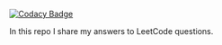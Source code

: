 [![Codacy Badge](https://app.codacy.com/project/badge/Grade/aaa8d71c0a3547eb99384108c990a899)](https://www.codacy.com/gh/ersindevrim/LeetCode/dashboard?utm_source=github.com&utm_medium=referral&utm_content=ersindevrim/LeetCode&utm_campaign=Badge_Grade)

In this repo I share my answers to LeetCode questions.
